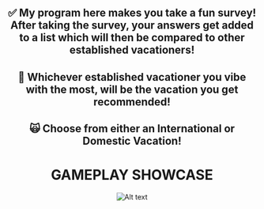 <div align="center">
  
## ✅ My program here makes you take a fun survey! After taking the survey, your answers get added to a list which will then be compared to other established vacationers!  
## 🤠 Whichever established vacationer you vibe with the most, will be the vacation you get recommended!
## 🙀 Choose from either an International or Domestic Vacation!
<h1> GAMEPLAY SHOWCASE </h1>

![Alt text](https://github.com/zheensuseyi/vacation-recommendation/blob/main/compresssssssthisgif-ezgif.com-optimize.gif
)

  </div>

